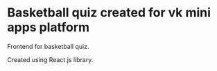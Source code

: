 # Basketball quiz created for vk mini apps platform

Frontend for basketball quiz.

Created using React.js library.